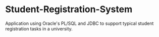 # Student-Registration-System
Application using Oracle's PL/SQL and JDBC  to support typical student registration tasks in a university. 
